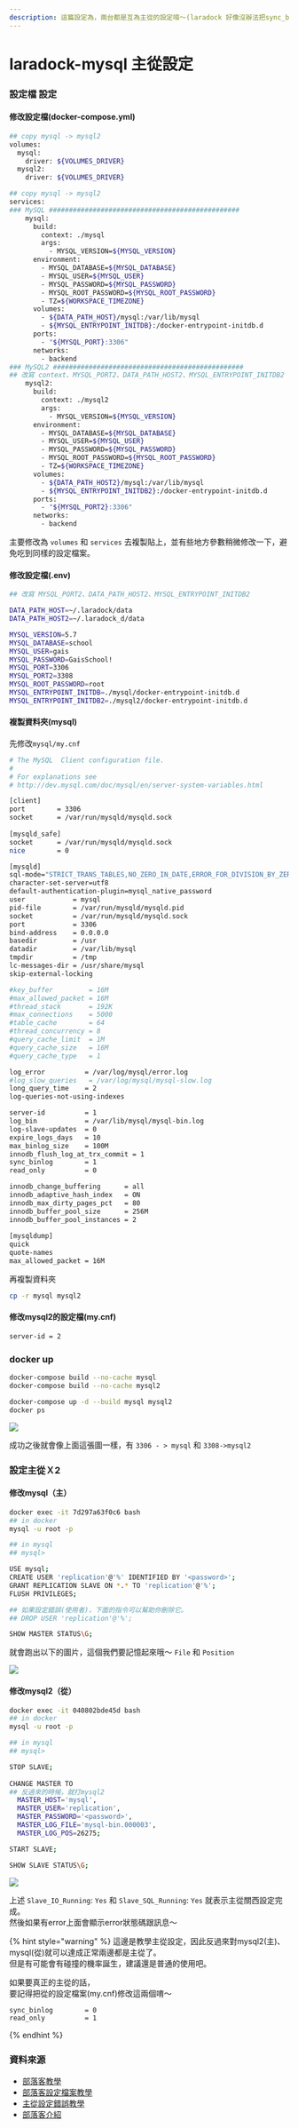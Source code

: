 ```yaml
---
description: 這篇設定為，兩台都是互為主從的設定唷～(laradock 好像沒辦法把sync_binlog=0)，root會掛掉。
---
```


# laradock-mysql 主從設定

### 設定檔 設定

#### 修改設定檔\(docker-compose.yml\)

```bash
## copy mysql -> mysql2
volumes:
  mysql:
    driver: ${VOLUMES_DRIVER}
  mysql2:
    driver: ${VOLUMES_DRIVER}

## copy mysql -> mysql2
services:
### MySQL ################################################
    mysql:
      build:
        context: ./mysql
        args:
          - MYSQL_VERSION=${MYSQL_VERSION}
      environment:
        - MYSQL_DATABASE=${MYSQL_DATABASE}
        - MYSQL_USER=${MYSQL_USER}
        - MYSQL_PASSWORD=${MYSQL_PASSWORD}
        - MYSQL_ROOT_PASSWORD=${MYSQL_ROOT_PASSWORD}
        - TZ=${WORKSPACE_TIMEZONE}
      volumes:
        - ${DATA_PATH_HOST}/mysql:/var/lib/mysql
        - ${MYSQL_ENTRYPOINT_INITDB}:/docker-entrypoint-initdb.d
      ports:
        - "${MYSQL_PORT}:3306"
      networks:
        - backend
### MySQL2 ################################################
## 改寫 context、MYSQL_PORT2、DATA_PATH_HOST2、MYSQL_ENTRYPOINT_INITDB2
    mysql2:
      build:
        context: ./mysql2
        args:
          - MYSQL_VERSION=${MYSQL_VERSION}
      environment:
        - MYSQL_DATABASE=${MYSQL_DATABASE}
        - MYSQL_USER=${MYSQL_USER}
        - MYSQL_PASSWORD=${MYSQL_PASSWORD}
        - MYSQL_ROOT_PASSWORD=${MYSQL_ROOT_PASSWORD}
        - TZ=${WORKSPACE_TIMEZONE}
      volumes:
        - ${DATA_PATH_HOST2}/mysql:/var/lib/mysql
        - ${MYSQL_ENTRYPOINT_INITDB2}:/docker-entrypoint-initdb.d
      ports:
        - "${MYSQL_PORT2}:3306"
      networks:
        - backend
```

主要修改為 `volumes` 和 `services` 去複製貼上，並有些地方參數稍微修改一下，避免吃到同樣的設定檔案。

#### 修改設定檔\(.env\)

```bash
## 改寫 MYSQL_PORT2、DATA_PATH_HOST2、MYSQL_ENTRYPOINT_INITDB2

DATA_PATH_HOST=~/.laradock/data
DATA_PATH_HOST2=~/.laradock_d/data

MYSQL_VERSION=5.7
MYSQL_DATABASE=school
MYSQL_USER=gais
MYSQL_PASSWORD=GaisSchool!
MYSQL_PORT=3306
MYSQL_PORT2=3308
MYSQL_ROOT_PASSWORD=root
MYSQL_ENTRYPOINT_INITDB=./mysql/docker-entrypoint-initdb.d
MYSQL_ENTRYPOINT_INITDB2=./mysql2/docker-entrypoint-initdb.d

```

#### 複製資料夾\(mysql\)

先修改`mysql/my.cnf`

```bash
# The MySQL  Client configuration file.
#
# For explanations see
# http://dev.mysql.com/doc/mysql/en/server-system-variables.html

[client]
port        = 3306
socket      = /var/run/mysqld/mysqld.sock
 
[mysqld_safe]
socket      = /var/run/mysqld/mysqld.sock
nice        = 0

[mysqld]
sql-mode="STRICT_TRANS_TABLES,NO_ZERO_IN_DATE,ERROR_FOR_DIVISION_BY_ZERO,NO_ENGINE_SUBSTITUTION"
character-set-server=utf8
default-authentication-plugin=mysql_native_password
user            = mysql
pid-file        = /var/run/mysqld/mysqld.pid
socket          = /var/run/mysqld/mysqld.sock
port            = 3306
bind-address    = 0.0.0.0
basedir         = /usr
datadir         = /var/lib/mysql
tmpdir          = /tmp
lc-messages-dir = /usr/share/mysql
skip-external-locking

#key_buffer         = 16M
#max_allowed_packet = 16M
#thread_stack       = 192K
#max_connections    = 5000
#table_cache        = 64
#thread_concurrency = 8
#query_cache_limit  = 1M
#query_cache_size   = 16M
#query_cache_type   = 1

log_error          = /var/log/mysql/error.log
#log_slow_queries   = /var/log/mysql/mysql-slow.log
long_query_time    = 2
log-queries-not-using-indexes

server-id          = 1
log_bin            = /var/lib/mysql/mysql-bin.log
log-slave-updates  = 0
expire_logs_days   = 10
max_binlog_size    = 100M
innodb_flush_log_at_trx_commit = 1
sync_binlog        = 1
read_only          = 0

innodb_change_buffering      = all
innodb_adaptive_hash_index   = ON
innodb_max_dirty_pages_pct   = 80
innodb_buffer_pool_size      = 256M
innodb_buffer_pool_instances = 2
 
[mysqldump]
quick
quote-names
max_allowed_packet = 16M


```

再複製資料夾

```bash
cp -r mysql mysql2
```

#### 修改mysql2的設定檔\(my.cnf\)

```bash
server-id = 2
```

### docker up

```bash
docker-compose build --no-cache mysql
docker-compose build --no-cache mysql2

docker-compose up -d --build mysql mysql2
docker ps
```

![](../.gitbook/assets/jie-tu-20201102-xia-wu-12.57.26.png)

成功之後就會像上面這張圖一樣，有 `3306 - > mysql` 和 `3308->mysql2`

### 設定主從Ｘ2

#### 修改mysql（主）

```bash
docker exec -it 7d297a63f0c6 bash
## in docker
mysql -u root -p

## in mysql
## mysql>

USE mysql;
CREATE USER 'replication'@'%' IDENTIFIED BY '<password>';
GRANT REPLICATION SLAVE ON *.* TO 'replication'@'%';
FLUSH PRIVILEGES;

## 如果設定錯誤(使用者)，下面的指令可以幫助你刪除它。
## DROP USER 'replication'@'%';

SHOW MASTER STATUS\G;
```

就會跑出以下的圖片，這個我們要記憶起來哦～ `File` 和 `Position`

![](../.gitbook/assets/jie-tu-20201102-xia-wu-1.04.40.png)

#### 修改mysql2（從）

```bash
docker exec -it 040802bde45d bash
## in docker
mysql -u root -p

## in mysql
## mysql>

STOP SLAVE;
 
CHANGE MASTER TO
## 反過來的時候，就打mysql2
  MASTER_HOST='mysql',
  MASTER_USER='replication',
  MASTER_PASSWORD='<password>',
  MASTER_LOG_FILE='mysql-bin.000003',
  MASTER_LOG_POS=26275;

START SLAVE;

SHOW SLAVE STATUS\G;
```

![](../.gitbook/assets/jie-tu-20201102-xia-wu-1.07.44.png)

上述 `Slave_IO_Running`: `Yes` 和 `Slave_SQL_Running`: `Yes` 就表示主從關西設定完成。  
然後如果有error上面會顯示error狀態碼跟訊息～

{% hint style="warning" %}
這邊是教學主從設定，因此反過來對mysql2\(主\)、mysql\(從\)就可以達成正常兩邊都是主從了。  
但是有可能會有碰撞的機率誕生，建議還是普通的使用吧。  
  
如果要真正的主從的話，  
要記得把從的設定檔案\(my.cnf\)修改這兩個唷～

```bash
sync_binlog        = 0
read_only          = 1
```
{% endhint %}

### 資料來源

* [部落客教學](https://blog.toright.com/posts/5062/mysql-replication-%e4%b8%bb%e5%be%9e%e5%bc%8f%e6%9e%b6%e6%a7%8b%e8%a8%ad%e5%ae%9a%e6%95%99%e5%ad%b8.html)
* [部落客設定檔案教學](https://blog.toright.com/posts/4912/%E6%B7%BA%E8%AB%87-mysql-%E6%95%88%E8%83%BD%E9%81%8B%E4%BD%9C%E6%A9%9F%E5%88%B6.html)
* [主從設定錯誤教學](https://blog.csdn.net/G_LiQing/article/details/92707941)
* [部落客介紹](https://kknews.cc/code/l3b3eeb.html)

  


